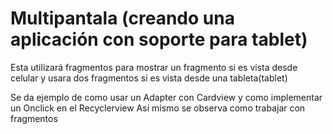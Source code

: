 # Multipantala (creando una aplicación con soporte para tablet)
Esta utilizará fragmentos para mostrar un fragmento si es vista desde celular y usara dos fragmentos si es vista desde una tableta(tablet)


Se da ejemplo de como usar un Adapter con Cardview y como implementar un Onclick en el Recyclerview
Así mismo se observa como trabajar con fragmentos
